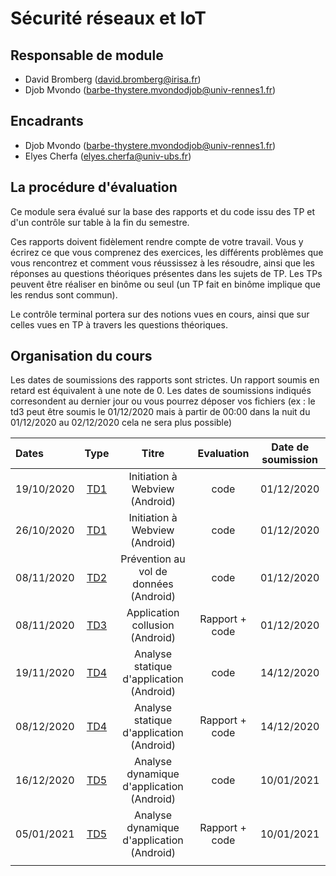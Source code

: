 # Sécurité réseaux et IoT

## Responsable de module

- David Bromberg (david.bromberg@irisa.fr)
- Djob Mvondo (barbe-thystere.mvondodjob@univ-rennes1.fr)

## Encadrants

- Djob Mvondo (barbe-thystere.mvondodjob@univ-rennes1.fr)
- Elyes Cherfa (elyes.cherfa@univ-ubs.fr)

## La procédure d'évaluation

Ce module sera évalué sur la base des rapports et du code issu des TP et d'un contrôle sur table à la fin du semestre.

Ces rapports doivent fidèlement rendre compte de votre travail.
Vous y écrirez ce que vous comprenez des exercices, les différents problèmes que vous rencontrez et comment vous réussissez à les résoudre, ainsi que les réponses au questions théoriques présentes dans les sujets de TP. Les TPs peuvent être réaliser en binôme ou seul (un TP fait en binôme implique que les rendus sont commun).

Le contrôle terminal portera sur des notions vues en cours, ainsi que sur celles vues en TP à travers les questions théoriques.

## Organisation du cours

Les dates de soumissions des rapports sont strictes. Un rapport soumis en retard est équivalent à une note de 0.
Les dates de soumissions indiqués corresondent au dernier jour ou vous pourrez déposer vos fichiers (ex : le td3 peut être soumis le 01/12/2020 mais à partir de 00:00 dans la nuit du 01/12/2020 au 02/12/2020 cela ne sera plus possible)

| Dates  | Type | Titre | Evaluation | Date de soumission
| :------------   | :---------------: | :---------------:               | :---------------: | :---------------: |
| 19/10/2020      | [TD1](td1/td1.md) | Initiation à Webview (Android)  |  code    |  01/12/2020   |
| 26/10/2020      | [TD1](td1/td1.md) | Initiation à Webview (Android)  |  code    |  01/12/2020  |
| 08/11/2020      | [TD2](td2/td2.md) | Prévention au vol de données (Android) |  code    |   01/12/2020      |
| 08/11/2020      | [TD3](td3/td3.md) | Application collusion (Android) | Rapport + code    |  01/12/2020           |
| 19/11/2020      | [TD4](td4/td4.md) | Analyse statique d'application (Android) | code    |    14/12/2020   |
| 08/12/2020      | [TD4](td4/td4.md) | Analyse statique d'application (Android) | Rapport + code    |  14/12/2020         |
| 16/12/2020      | [TD5](td5/td5.md) | Analyse dynamique d'application (Android) | code    |    10/01/2021   |
| 05/01/2021      | [TD5](td5/td5.md) | Analyse dynamique d'application (Android) | Rapport + code    |  10/01/2021   |
|      |  |  |     |                   |

